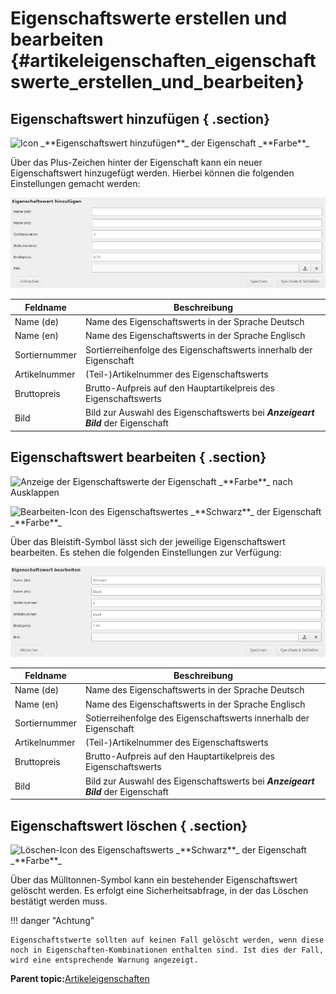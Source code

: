 # Eigenschaftswerte erstellen und bearbeiten {#artikeleigenschaften_eigenschaftswerte_erstellen_und_bearbeiten}

## Eigenschaftswert hinzufügen { .section}

![](Bilder/ArtikelEigenschaftenUebersicht_IconsEigenschaftswertHinzufuegen.png "Icon _**Eigenschaftswert hinzufügen**_ der
        Eigenschaft _**Farbe**_")

Über das Plus-Zeichen hinter der Eigenschaft kann ein neuer Eigenschaftswert hinzugefügt werden. Hierbei können die folgenden Einstellungen gemacht werden:

![](Bilder/ArtikelEigenschaften_EigenschaftstwertHinzufuegen.png "Maske _**Eigenschaftswert hinzufügen**_")

|Feldname|Beschreibung|
|--------|------------|
|Name \(de\)|Name des Eigenschaftswerts in der Sprache Deutsch|
|Name \(en\)|Name des Eigenschaftswerts in der Sprache Englisch|
|Sortiernummer|Sortierreihenfolge des Eigenschaftswerts innerhalb der Eigenschaft|
|Artikelnummer|\(Teil-\)Artikelnummer des Eigenschaftswerts|
|Bruttopreis|Brutto-Aufpreis auf den Hauptartikelpreis des Eigenschaftswerts|
|Bild|Bild zur Auswahl des Eigenschaftswerts bei _**Anzeigeart**_ _**Bild**_ der Eigenschaft|

## Eigenschaftswert bearbeiten { .section}

![](Bilder/ArtikelEigenschaftenUebersicht_ausgeklappt.png "Anzeige der Eigenschaftswerte der Eigenschaft
        _**Farbe**_ nach Ausklappen")

![](Bilder/ArtikelEigenschaften_EigenschaftswertBearbeiten.png "Bearbeiten-Icon des Eigenschaftswertes
        _**Schwarz**_ der Eigenschaft
        _**Farbe**_")

Über das Bleistift-Symbol lässt sich der jeweilige Eigenschaftswert bearbeiten. Es stehen die folgenden Einstellungen zur Verfügung:

![](Bilder/ArtikelEigenschaften_EigenschaftswertBearbeitenMaske.png "Maske _**Eigenschaftswert bearbeiten**_")

|Feldname|Beschreibung|
|--------|------------|
|Name \(de\)|Name des Eigenschaftswerts in der Sprache Deutsch|
|Name \(en\)|Name des Eigenschaftswerts in der Sprache Englisch|
|Sortiernummer|Sotierreihenfolge des Eigenschaftswerts innerhalb der Eigenschaft|
|Artikelnummer|\(Teil-\)Artikelnummer des Eigenschaftswerts|
|Bruttopreis|Brutto-Aufpreis auf den Hauptartikelpreis des Eigenschaftswerts|
|Bild|Bild zur Auswahl des Eigenschaftswerts bei _**Anzeigeart**_ _**Bild**_ der Eigenschaft|

## Eigenschaftswert löschen { .section}

![](Bilder/ArtikelEigenschaften_EigenschaftswertLoeschen.png "Löschen-Icon des Eigenschaftswerts _**Schwarz**_
        der Eigenschaft _**Farbe**_")

Über das Mülltonnen-Symbol kann ein bestehender Eigenschaftswert gelöscht werden. Es erfolgt eine Sicherheitsabfrage, in der das Löschen bestätigt werden muss.

!!! danger "Achtung"

    Eigenschaftstwerte sollten auf keinen Fall gelöscht werden, wenn diese noch in Eigenschaften-Kombinationen enthalten sind. Ist dies der Fall, wird eine entsprechende Warnung angezeigt.

**Parent topic:**[Artikeleigenschaften](8_4_Artikeleigenschaften_.md)

